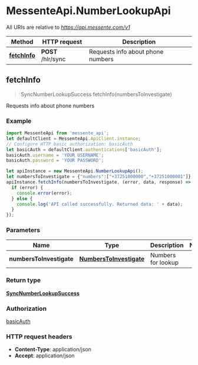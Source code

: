 # MessenteApi.NumberLookupApi

All URIs are relative to *https://api.messente.com/v1*

Method | HTTP request | Description
------------- | ------------- | -------------
[**fetchInfo**](NumberLookupApi.md#fetchInfo) | **POST** /hlr/sync | Requests info about phone numbers



## fetchInfo

> SyncNumberLookupSuccess fetchInfo(numbersToInvestigate)

Requests info about phone numbers

### Example

```javascript
import MessenteApi from 'messente_api';
let defaultClient = MessenteApi.ApiClient.instance;
// Configure HTTP basic authorization: basicAuth
let basicAuth = defaultClient.authentications['basicAuth'];
basicAuth.username = 'YOUR USERNAME';
basicAuth.password = 'YOUR PASSWORD';

let apiInstance = new MessenteApi.NumberLookupApi();
let numbersToInvestigate = {"numbers":["+37251000000","+37251000001"]}; // NumbersToInvestigate | Numbers for lookup
apiInstance.fetchInfo(numbersToInvestigate, (error, data, response) => {
  if (error) {
    console.error(error);
  } else {
    console.log('API called successfully. Returned data: ' + data);
  }
});
```

### Parameters


Name | Type | Description  | Notes
------------- | ------------- | ------------- | -------------
 **numbersToInvestigate** | [**NumbersToInvestigate**](NumbersToInvestigate.md)| Numbers for lookup | 

### Return type

[**SyncNumberLookupSuccess**](SyncNumberLookupSuccess.md)

### Authorization

[basicAuth](../README.md#basicAuth)

### HTTP request headers

- **Content-Type**: application/json
- **Accept**: application/json

